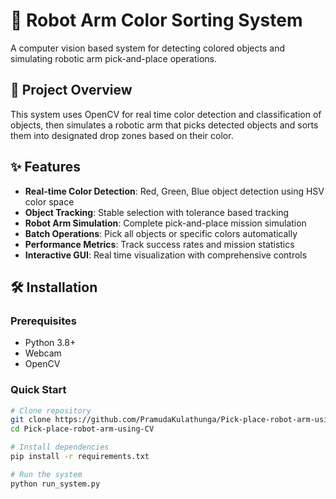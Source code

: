 # 🤖 Robot Arm Color Sorting System

A computer vision based system for detecting colored objects and simulating robotic arm pick-and-place operations.

## 🎯 Project Overview

This system uses OpenCV for real time color detection and classification of objects, then simulates a robotic arm that picks detected objects and sorts them into designated drop zones based on their color.

## ✨ Features

- **Real-time Color Detection**: Red, Green, Blue object detection using HSV color space
- **Object Tracking**: Stable selection with tolerance based tracking
- **Robot Arm Simulation**: Complete pick-and-place mission simulation
- **Batch Operations**: Pick all objects or specific colors automatically
- **Performance Metrics**: Track success rates and mission statistics
- **Interactive GUI**: Real time visualization with comprehensive controls

## 🛠️ Installation

### Prerequisites

- Python 3.8+
- Webcam
- OpenCV

### Quick Start

```bash
# Clone repository
git clone https://github.com/PramudaKulathunga/Pick-place-robot-arm-using-CV
cd Pick-place-robot-arm-using-CV

# Install dependencies
pip install -r requirements.txt

# Run the system
python run_system.py
